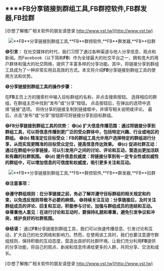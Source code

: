 ## ****FB**分享链接到群组工具,**FB**群控软件,**FB**群发器,**FB**拉群**

[😍想了解推广相关软件的朋友请登录 http://www.vst.tw](http://www.vst.tw)

 <center><img src="https://vst.tw/MP4/tuiguang/png/3.png" alt="**FB**分享链接到群组工具,**FB**群控软件,**FB**群发器,**FB**拉群"></center>

**😄引言：**
在社交媒体的时代，我们习惯了通过各种渠道与他人分享信息、观点和新闻。而Facebook（以下简称**FB**）作为全球最大的社交平台之一，拥有庞大的用户群体和强大的社交网络，提供了丰富多样的分享功能。其中，将链接分享到群组工具成为了一种非常实用且高效的方式。本文将介绍**FB**分享链接到群组工具的使用方法和优势。

**😄分享链接到群组工具的操作步骤：**

在**FB**主页上方的搜索栏中输入目标群组的名称，并点击搜索按钮。
选择相应的群组，在群组主页中找到“发布”或“分享”按钮。
点击按钮后，在弹出的选项中选择“链接”选项。
将待分享的链接复制到链接框中，并填写相关说明或评论。
最后，点击“发布”或“分享”按钮即可将链接分享到目标群组。

**😄**FB**分享链接到群组工具的优势：**
**😄(a) 扩大信息传播范围：通过将链接分享到群组工具，可以将信息传播到更广泛的受众群体中，包括特定兴趣、行业或地区的群组。**
**😄(b) 精准定位目标受众：**FB**的群组工具允许用户选择特定的群组进行分享，从而实现更精准的目标受众定位，提高信息传达效果。**
**😄(c) 促进社群互动：通过在群组中分享链接，可以引发用户之间的讨论、评论和互动，营造出更加活跃和有趣的社群氛围。**
**😄(d) 提升信息权威度：将链接分享到有一定专业性或权威性的群组中，可以增加信息的可信度和权威度，吸引更多关注和互动。**

 <center><img src="https://vst.tw/MP4/tuiguang/png/3.png" alt="**FB**分享链接到群组工具,**FB**群控软件,**FB**群发器,**FB**拉群"></center>

**😄注意事项：**

**😄遵守群组规则：在分享链接之前，务必了解并遵守目标群组的相关规定和约束，以免违反规则导致不必要的麻烦。**
**😄持续关注互动：分享链接后，及时关注群组成员的评论、回复和互动，积极参与讨论，加强与群组成员的连结和互动。**
**😄尊重他人意见：在进行讨论和互动时，要保持礼貌和尊重，避免引发争议和冲突，维护良好的社群氛围。**

**😄结语：**
通过**FB**分享链接到群组工具，我们可以快速传播信息、引发讨论和互动，扩大自己的社交网络和影响力。然而，在使用该工具时，我们也要注意遵守群组规则，保持积极的互动态度，营造出良好的社群环境。让我们充分利用**FB**提供的分享功能，将自己的观点、新闻和信息传递给更多的人群，共同分享、交流和成长。

[😍想了解推广相关软件的朋友请登录 http://www.vst.tw](http://www.vst.tw)



